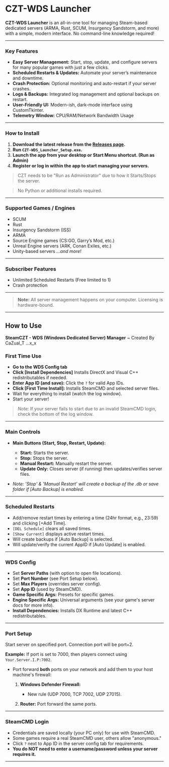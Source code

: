 # CZT-WDS Launcher 

**CZT-WDS Launcher** is an all-in-one tool for managing Steam-based dedicated servers (ARMA, Rust, SCUM, Insurgency Sandstorm, and more) with a simple, modern interface. No command-line knowledge required!

---

### Key Features
* **Easy Server Management:** Start, stop, update, and configure servers for many popular games with just a few clicks.
* **Scheduled Restarts & Updates:** Automate your server’s maintenance and downtime.
* **Crash Protection:** Optional monitoring and auto-restart if your server crashes.
* **Logs & Backups:** Integrated log management and optional backups on restart.
* **User-Friendly UI:** Modern-ish, dark-mode interface using CustomTkinter.
* **Telemetry Window:** CPU/RAM/Network Bandwidth Usage

---

### How to Install
1. **Download the latest release from the [Releases page](../../releases).**
2. **Run `CZT-WDS_Launcher_Setup.exe`.**
3. **Launch the app from your desktop or Start Menu shortcut. (Run as Admin)**
4. **Register or log in within the app to start managing your servers.**

> CZT needs to be "Run as Administrator" due to how it Starts/Stops the server. 

> No Python or additional installs required.

---

### Supported Games / Engines
* SCUM
* Rust
* Insurgency Sandstorm (ISS)
* ARMA
* Source Engine games (CS\:GO, Garry’s Mod, etc.)
* Unreal Engine servers (ARK, Conan Exiles, etc.)
* Unity-based servers
  *...and more!*

---

### Subscriber Features
* Unlimited Scheduled Restarts (Free limited to 1)
* Crash protection

---

> **Note:** All server management happens on your computer. Licensing is hardware-bound.

---

## How to Use

**SteamCZT - WDS (Windows Dedicated Server) Manager**
\~ Created By CaZual\_T ...x\_x

### First Time Use
* **Go to the WDS Config tab**
* **Click \[Install Dependencies]** Installs DirectX and Visual C++ redistributables if needed.
* **Enter App ID (and save):** Click the `?` for valid App IDs.
* **Click \[First Time Install]:** Installs SteamCMD and selected server files.
* Wait for everything to install (watch the log window).
* Start your server!

> *Note:* If your server fails to start due to an invalid SteamCMD login, check the bottom of the log window.

---

### Main Controls

* **Main Buttons (Start, Stop, Restart, Update):**

  * **Start:** Starts the server.
  * **Stop:** Stops the server.
  * **Manual Restart:** Manually restart the server.
  * **Update Only:** Closes server (if running) then updates/verifies server files.
* *Note: 'Stop' & 'Manual Restart' will create a backup of the .db or save folder if \[Auto Backup] is enabled.*

---

### Scheduled Restarts

* Add/remove restart times by entering a time (24hr format, e.g., 23:59) and clicking \[+Add Time].
* `[DEL Schedule]` clears all saved times.
* `[Show Current]` displays active restart times.
* Will create backups if \[Auto Backup] is selected.
* Will update/verify the current AppID if \[Auto Update] is enabled.

---

### WDS Config

* Set **Server Paths** (with option to open file locations).
* Set **Port Number** (see Port Setup below).
* Set **Max Players** (overrides server config).
* Set **App ID** (used by SteamCMD).
* **Game Specific Args:** Presets for specific games.
* **Engine Specific Args:** Universal arguments (see your game's server docs for more info).
* **Install Dependencies:** Installs DX Runtime and latest C++ redistributables.

---

### Port Setup

Start server on specified port. Connection port will be port+2.

**Example:**
If port is set to 7000, then players connect using `Your.Server.I.P:7002`.

* Port forward **both** ports on your network and add them to your host machine's firewall:

  1. **Windows Defender Firewall:**

     * New rule (UDP 7000, TCP 7002, UDP 27015).
  2. **Router:** Port forward the same ports.

---

### SteamCMD Login

* Credentials are saved locally (your PC only) for use with SteamCMD.
* Some games require a real SteamCMD user, others allow "anonymous."
* Click `?` next to App ID in the server config tab for requirements.
* **You do NOT need to enter a username/password unless your server requires it.**

---









